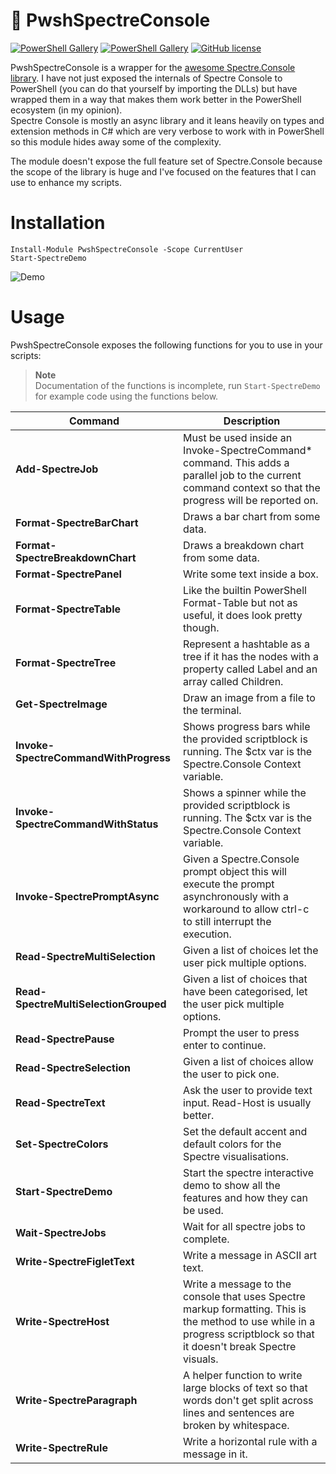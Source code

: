# 👻 PwshSpectreConsole

[![PowerShell Gallery](https://img.shields.io/powershellgallery/v/PwshSpectreConsole)](https://www.powershellgallery.com/packages/PwshSpectreConsole)
[![PowerShell Gallery](https://img.shields.io/powershellgallery/dt/PwshSpectreConsole)](https://www.powershellgallery.com/packages/PwshSpectreConsole)
[![GitHub license](https://img.shields.io/github/license/ShaunLawrie/PwshSpectreConsole)](https://github.com/ShaunLawrie/PwshSpectreConsole/blob/main/LICENSE)

PwshSpectreConsole is a wrapper for the [awesome Spectre.Console library](https://spectreconsole.net/).
I have not just exposed the internals of Spectre Console to PowerShell (you can do that yourself by importing the DLLs) but have wrapped them in a way that makes them work better in the PowerShell ecosystem (in my opinion).  
Spectre Console is mostly an async library and it leans heavily on types and extension methods in C# which are very verbose to work with in PowerShell so this module hides away some of the complexity.  

The module doesn't expose the full feature set of Spectre.Console because the scope of the library is huge and I've focused on the features that I can use to enhance my scripts.

# Installation
```pwsh
Install-Module PwshSpectreConsole -Scope CurrentUser
Start-SpectreDemo
```

![Demo](/PwshSpectreConsole/private/demo.gif)

# Usage

PwshSpectreConsole exposes the following functions for you to use in your scripts:

> **Note**  
> Documentation of the functions is incomplete, run `Start-SpectreDemo` for example code using the functions below.

| Command                               | Description                                                                                                                                                             |
| ------------------------------------- | ----------------------------------------------------------------------------------------------------------------------------------------------------------------------- |
| **Add-SpectreJob**                    | Must be used inside an Invoke-SpectreCommand* command. This adds a parallel job to the current command context so that the progress will be reported on.                |
| **Format-SpectreBarChart**            | Draws a bar chart from some data.                                                                                                                                       |
| **Format-SpectreBreakdownChart**      | Draws a breakdown chart from some data.                                                                                                                                 |
| **Format-SpectrePanel**               | Write some text inside a box.                                                                                                                                           |
| **Format-SpectreTable**               | Like the builtin PowerShell Format-Table but not as useful, it does look pretty though.                                                                                 |
| **Format-SpectreTree**                | Represent a hashtable as a tree if it has the nodes with a property called Label and an array called Children.                                                          |
| **Get-SpectreImage**                  | Draw an image from a file to the terminal.                                                                                                                              |
| **Invoke-SpectreCommandWithProgress** | Shows progress bars while the provided scriptblock is running. The $ctx var is the Spectre.Console Context variable.                                                    |
| **Invoke-SpectreCommandWithStatus**   | Shows a spinner while the provided scriptblock is running. The $ctx var is the Spectre.Console Context variable.                                                        |
| **Invoke-SpectrePromptAsync**         | Given a Spectre.Console prompt object this will execute the prompt asynchronously with a workaround to allow ctrl-c to still interrupt the execution.                   |
| **Read-SpectreMultiSelection**        | Given a list of choices let the user pick multiple options.                                                                                                             |
| **Read-SpectreMultiSelectionGrouped** | Given a list of choices that have been categorised, let the user pick multiple options.                                                                                 |
| **Read-SpectrePause**                 | Prompt the user to press enter to continue.                                                                                                                             |
| **Read-SpectreSelection**             | Given a list of choices allow the user to pick one.                                                                                                                     |
| **Read-SpectreText**                  | Ask the user to provide text input. Read-Host is usually better.                                                                                                        |
| **Set-SpectreColors**                 | Set the default accent and default colors for the Spectre visualisations.                                                                                               |
| **Start-SpectreDemo**                 | Start the spectre interactive demo to show all the features and how they can be used.                                                                                   |
| **Wait-SpectreJobs**                  | Wait for all spectre jobs to complete.                                                                                                                                  |
| **Write-SpectreFigletText**           | Write a message in ASCII art text.                                                                                                                                      |
| **Write-SpectreHost**                 | Write a message to the console that uses Spectre markup formatting. This is the method to use while in a progress scriptblock so that it doesn't break Spectre visuals. |
| **Write-SpectreParagraph**            | A helper function to write large blocks of text so that words don't get split across lines and sentences are broken by whitespace.                                      |
| **Write-SpectreRule**                 | Write a horizontal rule with a message in it.                                                                                                                           |

